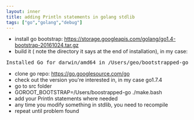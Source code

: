 ```yaml
---
layout: inner
title: adding Println statements in golang stdlib
tags: ["go","golang","debug"]
---
```

* install go bootstrap: https://storage.googleapis.com/golang/go1.4-bootstrap-20161024.tar.gz
* build it ( note the directory it says at the end of installation), in my case:

<pre>Installed Go for darwin/amd64 in /Users/geo/bootstrapped-go</pre>

* clone go repo: https://go.googlesource.com/go
* check out the version you're interested in, in my case go1.7.4
* go to src folder
* GOROOT_BOOTSTRAP=/Users/boostrapped-go ./make.bash
* add your Println statements where needed
* any time you modify something in stdlib, you need to recompile
* repeat until problem found
